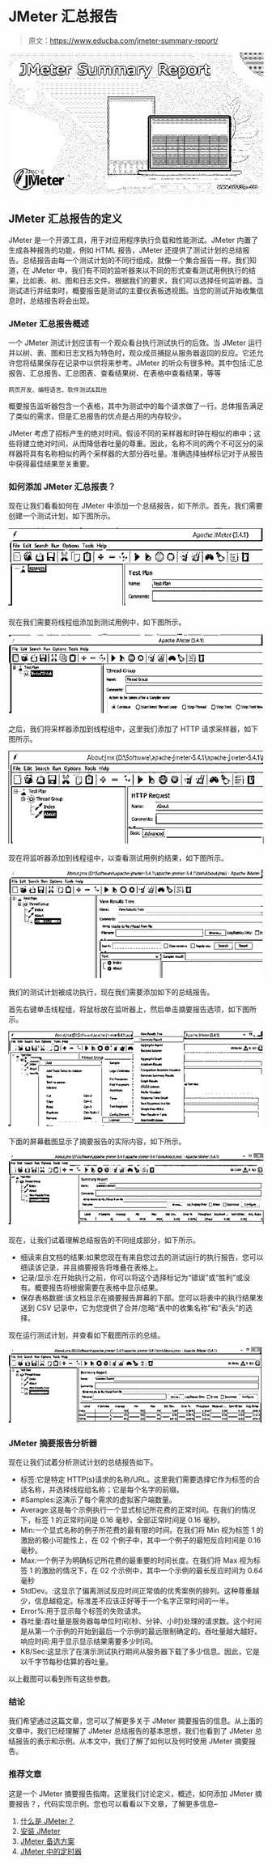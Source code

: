 # JMeter 汇总报告

> 原文：<https://www.educba.com/jmeter-summary-report/>

![JMeter Summary Report](img/54ad2ef7c4f362143315418eacf18e1d.png)



## JMeter 汇总报告的定义

JMeter 是一个开源工具，用于对应用程序执行负载和性能测试。JMeter 内置了生成各种报告的功能，例如 HTML 报告，JMeter 还提供了测试计划的总结报告。总结报告由每一个测试计划的不同行组成，就像一个集合报告一样。我们知道，在 JMeter 中，我们有不同的监听器来以不同的形式查看测试用例执行的结果，比如表、树、图和日志文件。根据我们的要求，我们可以选择任何监听器。当测试进行并结束时，概要报告是测试的主要仪表板透视图。当您的测试开始收集信息时，总结报告将会出现。

### JMeter 汇总报告概述

一个 JMeter 测试计划应该有一个观众看台执行测试执行的后效。当 JMeter 运行并以树、表、图和日志文档为特色时，观众成员捕捉从服务器返回的反应。它还允许您将结果保存在记录中以供将来参考。JMeter 的听众有很多种。其中包括:汇总报告、汇总报告、汇总图表、查看结果树、在表格中查看结果，等等

<small>网页开发、编程语言、软件测试&其他</small>

概要报告监听器包含一个表格，其中为测试中的每个请求做了一行。总体报告满足了类似的需求，但是汇总报告的优点是占用的内存较少。

JMeter 考虑了招标产生的绝对时间。假设不同的采样器和时钟在相似的串中；这些将建立绝对时间，从而降低吞吐量的尊重。因此，名称不同的两个不可区分的采样器将具有名称相似的两个采样器的大部分吞吐量。准确选择抽样标记对于从报告中获得最佳结果至关重要。

### 如何添加 JMeter 汇总报表？

现在让我们看看如何在 JMeter 中添加一个总结报告，如下所示。首先，我们需要创建一个测试计划，如下图所示。

![6](img/e0a50a2048a8ac1f921b3793e845ab1e.png)



现在我们需要将线程组添加到测试用例中，如下图所示。

![7](img/0ef9e959d6794278ff2b5e0be26b3d2a.png)



之后，我们将采样器添加到线程组中，这里我们添加了 HTTP 请求采样器，如下图所示。

![RA](img/dd9726f6ed404c98a7c939c1efc33d09.png)



现在将监听器添加到线程组中，以查看测试用例的结果，如下图所示。

![now](img/e2d30adc405d729333f9d0d08146b04c.png)



我们的测试计划被成功执行，现在我们需要添加如下的总结报告。

首先右键单击线程组，将鼠标放在监听器上，然后单击摘要报告选项，如下图所示。

![8](img/5ce5c3c6854f98d98cbc5d6d56239722.png)



下面的屏幕截图显示了摘要报告的实际内容，如下所示。

![9](img/e8b331e44c8e7f6115c9f85fc461dd6d.png)



现在，让我们试着理解总结报告的不同组成部分，如下所示。

*   细读来自文档的结果:如果您现在有来自您过去的测试运行的执行报告，您可以细读该记录，并且摘要报告将堆叠在表格上。
*   记录/显示:在开始执行之前，你可以将这个选择标记为“错误”或“胜利”或没有。概要报告将根据需要在表格中显示结果。
*   保存表格数据:该文档显示在摘要报告屏幕的下部。您可以将表中的执行结果发送到 CSV 记录中，它为您提供了合并/忽略“表中的收集名称”和“表头”的选择。

现在运行测试计划，并查看如下截图所示的总结。

![10](img/0517eecd7df56be498c2fddec360f6ee.png)



### JMeter 摘要报告分析器

现在让我们试着分析测试计划的总结报告如下。

*   标签:它是特定 HTTP(s)请求的名称/URL。这里我们需要选择它作为标签的合适名称，并选择线程组名称；它是每个名字的前缀。
*   #Samples:这演示了每个需求的虚拟客户端数量。
*   Average:这是每个示例执行一个显式标记所花费的正常时间。在我们的情况下，标签 1 的正常时间是 0.16 毫秒，全部正常时间是 0.16 毫秒。
*   Min:一个显式名称的例子所花费的最有限的时间。在我们将 Min 视为标签 1 的激励的极小可能性上，在 02 个例子中，其中一个例子的最短反应时间是 0.16 毫秒。
*   Max:一个例子为明确标记所花费的最重要的时间长度。在我们将 Max 视为标签 1 的激励的情况下，在 02 个示例中，其中一个示例的最长反应时间为 0.64 毫秒
*   StdDev。:这显示了偏离测试反应时间正常值的优秀案例的排列。这种尊重越少，信息越稳定。标准差不应该正好等于一个名字正常时间的一半。
*   Error%:用于显示每个标签的失败请求。
*   吞吐量:吞吐量是服务器每单位时间(秒、分钟、小时)处理的请求数。这个时间是从第一个示例的开始到最后一个示例的最远限制确定的。吞吐量越大越好。
    响应时间:用于显示显示结果需要多少时间。
*   KB/Sec:这显示了在演示测试执行期间从服务器下载了多少信息。因此，它是以千字节每秒估算的吞吐量。

以上截图可以看到所有这些参数。

### 结论

我们希望通过这篇文章，您可以了解更多关于 JMeter 摘要报告的信息。从上面的文章中，我们已经理解了 JMeter 总结报告的基本思想，我们也看到了 JMeter 总结报告的表示和示例。从本文中，我们了解了如何以及何时使用 JMeter 摘要报告。

### 推荐文章

这是一个 JMeter 摘要报告指南。这里我们讨论定义，概述，如何添加 JMeter 摘要报告？，代码实现示例。您也可以看看以下文章，了解更多信息–

1.  [什么是 JMeter？](https://www.educba.com/what-is-jmeter/)
2.  [安装 JMeter](https://www.educba.com/install-jmeter/)
3.  [JMeter 备选方案](https://www.educba.com/jmeter-alternatives/)
4.  [JMeter 中的定时器](https://www.educba.com/timers-in-jmeter/)